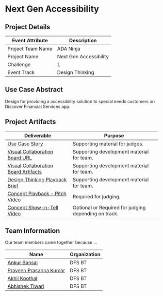 
 
# Next Gen Accessibility


## Project Details

| Event Attribute| Description |
| --- | --- |
| Project Team Name | ADA Ninja |
| Project Name | Next Gen Accessibility |
| Challenge | 1 |
| Event Track | Design Thinking |

## Use Case Abstract
Design for providing a accessibility solution to special needs customers on Discover Financial Services app.

## Project Artifacts


| Deliverable | Purpose |
| --- | --- |
| [Use Case Story](./challenges/challenge1/usecase/story-template.md) | Supporting material for judges. | 
| [Visual Collaboration Board URL](https://app.mural.co/t/myspace7053/m/myspace7053/1683302709312/5eb7a606e57b37429d0f984e13450278fdb2a676?sender=u7787d23de480ce8b22591474) | Supporting development material for team. | 
| [Visual Collaboration Board Artifacts](./hackproject/media/board) | Supporting development material for team. | 
| [Design Thinking Playback Brief](./presentations/playback-brief.pptx)| Supporting development material for team. | 
| [Concept Playback - Pitch Video](./media/videos/pitch-video.mp4)|  Required for judging. | 
| [Concept Show-n-Tell Video](./media/videos/demo-video.mp4) | Optional or Required for judging depending on track. | 




## Team Information

Our team members came together because ...
 
| Name | Organization |
| --- | --- |
| [Ankur Bansal](social-url) | DFS BT |
| [Praveen Prasanna Kumar](social-url) | DFS BT |
| [Akhil Koothal](social-url) | DFS BT |
| [Abhishek Tiwari](https://www.linkedin.com/in/abhishektiwari39/) | DFS BT|


